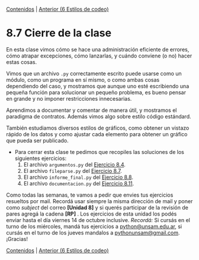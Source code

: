 [Contenidos](../Contenidos.md) \| [Anterior (6 Estilos de codeo)](06_Estilo.md)

# 8.7 Cierre de la clase

En esta clase vimos cómo se hace una administración eficiente de errores, cómo atrapar excepciones, cómo lanzarlas, y cuándo conviene (o no) hacer estas cosas.

Vimos que un archivo `.py` correctamente escrito puede usarse como un módulo, como un programa en sí mismo, o como ambas cosas dependiendo del caso, y mostramos que aunque uno esté escribiendo una pequeña función para solucionar un pequeño problema, es bueno pensar en grande y no imponer restricciones innecesarias.

Aprendimos a documentar y comentar de manera útil, y mostramos el paradigma de contratos. Además vimos algo sobre estilo código estándard.

También estudiamos diversos estilos de gráficos, como obtener un vistazo rápido de los datos y como ajustar cada elemento para obtener un gráfico que pueda ser publicado.


* Para cerrar esta clase te pedimos que recopiles las soluciones de los siguientes ejercicios:
    1. El archivo `argumentos.py` del [Ejercicio 8.4](../08_Diseño_y_Especificacion/03_Modulo_principal.md#ejercicio-84-funcion-principal).
    1. El archivo `fileparse.py` del [Ejercicio 8.7](../08_Diseño_y_Especificacion/04_Flexibilidad.md#ejercicio-87-de-archivos-a-objetos-cual-archivos).
    2. El archivo `informe_final.py` del [Ejercicio 8.8](../08_Diseño_y_Especificacion/04_Flexibilidad.md#ejercicio-88-arreglemos-las-funciones-existentes).
    3. El archivo `documentacion.py` del [Ejercicio 8.11](../08_Diseño_y_Especificacion/05_Especificacion_y_Documentacion.md#ejercicio-811-funciones-y-documentacion).
    

Como todas las semanas, te vamos a pedir que envies tus ejercicios resueltos por mail. Recordá usar siempre la misma dirección de mail y poner como *subject* del correo **[Unidad 8]** y si querés participar de la revisión de pares agregá la cadena **[RP]** . Los ejercicios de esta unidad los podés enviar hasta el día viernes 14 de octubre inclusive. *Recordá:* Si cursás en el turno de los miércoles, mandá tus ejercicios a python@unsam.edu.ar, si cursás en el turno de los jueves mandalos a pythonunsam@gmail.com.
¡Gracias! 



[Contenidos](../Contenidos.md) \| [Anterior (6 Estilos de codeo)](06_Estilo.md)

